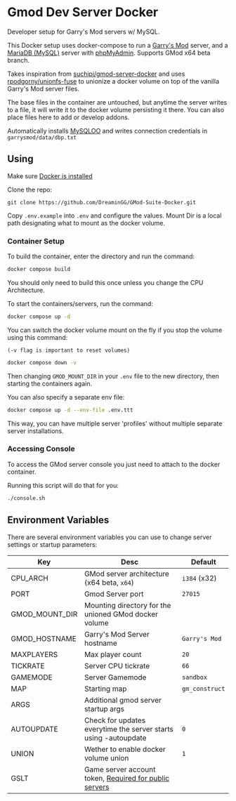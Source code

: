 # Gmod Dev Server Docker

Developer setup for Garry's Mod servers w/ MySQL.

This Docker setup uses docker-compose to run a [Garry's Mod](https://gmod.facepunch.com/) server, and a [MariaDB (MySQL)](https://mariadb.org/) server with [phpMyAdmin](https://www.phpmyadmin.net/). Supports GMod x64 beta branch.

Takes inspiration from [suchipi/gmod-server-docker](https://github.com/suchipi/gmod-server-docker) and uses [rpodgorny/unionfs-fuse](https://github.com/rpodgorny/unionfs-fuse) to unionize a docker volume on top of the vanilla Garry's Mod server files.

The base files in the container are untouched, but anytime the server writes to a file, it will write it to the docker volume persisting it there. You can also place files here to add or develop addons.

Automatically installs [MySQLOO](https://github.com/FredyH/MySQLOO/) and writes connection credentials in `garrysmod/data/dbp.txt`

## Using

Make sure [Docker is installed](https://docs.docker.com/engine/install/)

Clone the repo:

```
git clone https://github.com/DreaminGG/GMod-Suite-Docker.git
```

Copy `.env.example` into `.env` and configure the values. Mount Dir is a local path designating what to mount as the docker volume.

### Container Setup

To build the container, enter the directory and run the command:

```bash
docker compose build
```

You should only need to build this once unless you change the CPU Architecture.

To start the containers/servers, run the command:

```bash
docker compose up -d
```

You can switch the docker volume mount on the fly if you stop the volume using this command:

`(-v flag is important to reset volumes)`

```bash
docker compose down -v
```

Then changing `GMOD_MOUNT_DIR` in your `.env` file to the new directory, then starting the containers again. 

You can also specify a separate env file:

```bash
docker compose up -d --env-file .env.ttt
```

This way, you can have multiple server 'profiles' without multiple separate server installations.

### Accessing Console

To access the GMod server console you just need to attach to the docker container.

Running this script will do that for you:

```bash
./console.sh
```

## Environment Variables

There are several environment variables you can use to change server settings or startup parameters:

| Key            | Desc                                                                                                                 | Default        |
|----------------|----------------------------------------------------------------------------------------------------------------------|----------------|
| CPU_ARCH       | GMod server architecture (x64 beta, `x64`)                                                                           | `i384` (x32)   |
| PORT           | Gmod Server port                                                                                                     | `27015`        |
| GMOD_MOUNT_DIR | Mounting directory for the unioned GMod docker volume                                                                ||
| GMOD_HOSTNAME  | Garry's Mod Server hostname                                                                                          | `Garry's Mod`  |
| MAXPLAYERS     | Max player count                                                                                                     | `20`           |
| TICKRATE       | Server CPU tickrate                                                                                                  | `66`           |
| GAMEMODE       | Server Gamemode                                                                                                      | `sandbox`      |
| MAP            | Starting map                                                                                                         | `gm_construct` |
| ARGS           | Additional gmod server startup args                                                                                  ||
| AUTOUPDATE     | Check for updates everytime the server starts using -autoupdate                                                      | `0`            |
| UNION          | Wether to enable docker volume union                                                                                 | `1`            |
| GSLT           | Game server account token, [Required for public servers](https://wiki.facepunch.com/gmod/Steam_Game_Server_Accounts) ||